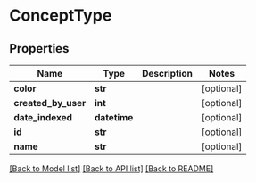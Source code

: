# ConceptType

## Properties
Name | Type | Description | Notes
------------ | ------------- | ------------- | -------------
**color** | **str** |  | [optional] 
**created_by_user** | **int** |  | [optional] 
**date_indexed** | **datetime** |  | [optional] 
**id** | **str** |  | [optional] 
**name** | **str** |  | [optional] 

[[Back to Model list]](../README.md#documentation-for-models) [[Back to API list]](../README.md#documentation-for-api-endpoints) [[Back to README]](../README.md)

